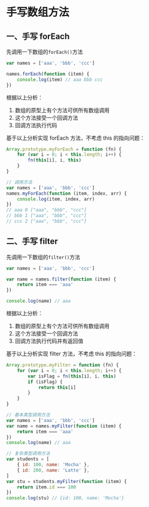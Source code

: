 # 手写数组方法

## 一、手写 forEach

先调用一下数组的`forEach()`方法

```javascript
var names = ['aaa', 'bbb', 'ccc']

names.forEach(function (item) {
	console.log(item) // aaa bbb ccc
})
```

根据以上分析：

1. 数组的原型上有个方法可供所有数组调用
2. 这个方法接受一个回调方法
3. 回调方法执行代码

基于以上分析实现 forEach 方法，不考虑 this 的指向问题：

```javascript
Array.prototype.myForEach = function (fn) {
	for (var i = 0; i < this.length; i++) {
		fn(this[i], i, this)
	}
}

// 调用方法
var names = ['aaa', 'bbb', 'ccc']
names.myForEach(function (item, index, arr) {
	console.log(item, index, arr)
})
// aaa 0 ["aaa", "bbb", "ccc"]
// bbb 1 ["aaa", "bbb", "ccc"]
// ccc 2 ["aaa", "bbb", "ccc"]
```

## 二、手写 filter

先调用一下数组的`filter()`方法

```javascript
var names = ['aaa', 'bbb', 'ccc']

var name = names.filter(function (item) {
	return item === 'aaa'
})

console.log(name) // aaa
```

根据以上分析：

1. 数组的原型上有个方法可供所有数组调用
2. 这个方法接受一个回调方法
3. 回调方法执行代码并有返回值

基于以上分析实现 filter 方法，不考虑 this 的指向问题：

```javascript
Array.prototype.myFilter = function (fn) {
	for (var i = 0; i < this.length; i++) {
		var isFlag = fn(this[i], i, this)
		if (isFlag) {
			return this[i]
		}
	}
}

// 基本类型调用方法
var names = ['aaa', 'bbb', 'ccc']
var name = names.myFilter(function (item) {
	return item === 'aaa'
})
console.log(name) // aaa

// 复杂类型调用方法
var students = [
	{ id: 100, name: 'Mocha' },
	{ id: 200, name: 'Latte' },
]
var stu = students.myFilter(function (item) {
	return item.id === 100
})
console.log(stu) // {id: 100, name: 'Mocha'}
```

